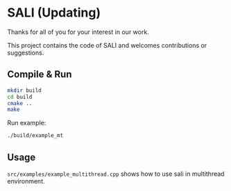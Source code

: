 # SALI (Updating)



Thanks for all of you for your interest in our work.

This project contains the code of SALI and welcomes contributions or suggestions.

## Compile & Run

```bash
mkdir build
cd build
cmake ..
make
```

Run example:

```bash
./build/example_mt
```
## Usage

`src/examples/example_multithread.cpp` shows how to use sali in multithread environment.